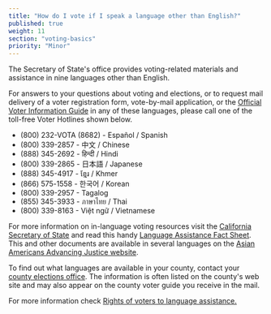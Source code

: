 ```yaml
---
title: "How do I vote if I speak a language other than English?"
published: true
weight: 11
section: "voting-basics"
priority: "Minor"
---
```

The Secretary of State's office provides voting-related materials and assistance in nine languages other than English.  

For answers to your questions about voting and elections, or to request mail delivery of a voter registration form, vote-by-mail application, or the [Official Voter Information Guide](http://voterguide.sos.ca.gov/) in any of these languages, please call one of the toll-free Voter Hotlines shown below.  

- (800) 232-VOTA (8682) - Español / Spanish  
- (800) 339-2857 - 中文 / Chinese  
- (888) 345-2692 - हिन्दी / Hindi
- (800) 339-2865 - 日本語 / Japanese  
- (888) 345-4917 - ខ្មែរ / Khmer
- (866) 575-1558 - 한국어 / Korean  
- (800) 339-2957 - Tagalog  
- (855) 345-3933 - ภาษาไทย / Thai  
- (800) 339-8163 - Việt ngữ / Vietnamese  

For more information on in-language voting resources visit the [California Secretary of State](http://www.sos.ca.gov/elections/voting-resources/) and read this handy [Language Assistance Fact Sheet](https://www.advancingjustice-alc.org/wp-content/uploads/2020/09/Language-Access-November-2020-.pdf). This and other documents are available in several languages on the [Asian Americans Advancing Justice website](https://www.advancingjustice-alc.org/know-your-voting-rights/).  

To find out what languages are available in your county, contact your [county elections office](#section-election-office-contact). The information is often listed on the county's web site and may also appear on the county voter guide you receive in the mail.  

For more information check [Rights of voters to language assistance.](#menu-item-rights-of-voters-to-language-assistance)  
